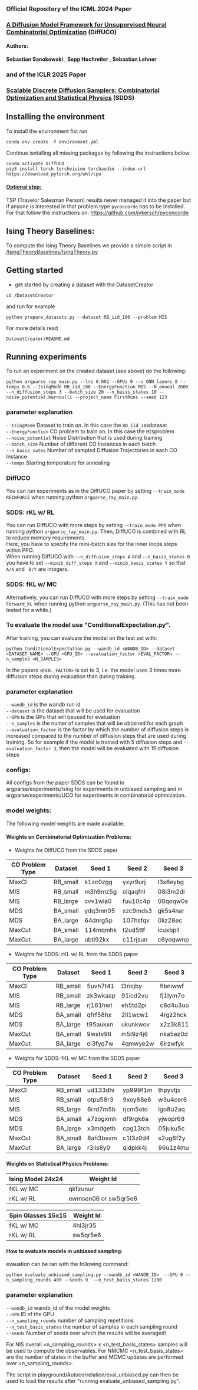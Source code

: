 
### **Official Repository of the ICML 2024 Paper**
### **[A Diffusion Model Framework for Unsupervised Neural Combinatorial Optimization](https://arxiv.org/abs/2406.01661)** (DiffUCO)

#### **Authors:**  
 **Sebastian Sanokowski** , **Sepp Hochreiter** , **Sebastian Lehner**

### **and of the ICLR 2025 Paper**
### **[Scalable Discrete Diffusion Samplers: Combinatorial Optimization and Statistical Physics](https://openreview.net/forum?id=peNgxpbdxB)** (SDDS)





## Installing the environment

To install the environment fist run
```
conda env create -f environment.yml
```

Continue isntalling all missing packages by following the instructions below:

```
conda activate DiffUCO
pip3 install torch torchvision torchaudio --index-url https://download.pytorch.org/whl/cpu
```

####  <u>Optional step: </u>
TSP (Travelor Salesman Person) results never managed it into the paper but if anyone is interested in that problem type `pyconcorde` has to be installed.
For that follow the instructions on:
https://github.com/jvkersch/pyconcorde




## Ising Theory Baselines:
To compute the Ising Theory Baselines we provide a simple script in [/IsingTheoryBaselines/IsingTheory.py](/IsingTheoryBaselines/IsingTheory.py)

## Getting started
- get started by creating a dataset with the DatasetCreator
```
cd /DatasetCreator
```
and run for example
```setup
python prepare_datasets.py --dataset RB_iid_100 --problem MIS
```

For more details read
```
DatasetCreator/README.md
```


## Running experiments

To run an experiment on the created dataset (see above) do the following:
```
python argparse_ray_main.py --lrs 0.002 --GPUs 0 --n_GNN_layers 8 --temps 0.6 --IsingMode RB_iid_100 --EnergyFunction MIS --N_anneal 2000 
--n_diffusion_steps 3 --batch_size 20 --n_basis_states 10 --noise_potential bernoulli --project_name FirstRuns --seed 123 
```

### parameter explanation
`--IsingMode` Dataset to train on. In this case the `RB_iid_100`dataset \
`--EnergyFunction` CO problem to train on. In this case the `MIS`problem \
`--noise_potential` Noise Distribution that is used during training \
`--batch_size` Number of different CO Instances in each batch\
`--n_basis_sates` Number of sampled Diffusion Trajectories in each CO Instance\
`--temps` Starting temperature for annealing

### DiffUCO
You can run experiments as in the DiffUCO paper by setting `--train_mode REINFORCE` when running python `argparse_ray_main.py`.


### SDDS: rKL w/ RL
You can run DiffUCO with more steps by setting `--train_mode PPO` when running python `argparse_ray_main.py`.
Then, DiffUCO is combined with RL to reduce memory requirements. \
Here, you have to specify the mini-batch size for the inner loops steps within PPO. \
When running DiffUCO with `--n_diffusion_steps A` and `--n_basis_states B` you have to set `--minib_diff_steps X` and `--minib_basis_states Y` 
so that `A/X` and ` B/Y` are integers.


### SDDS: fKL w/ MC
Alternatively, you can run DiffUCO with more steps by setting `--train_mode Forward_KL` when running python `argparse_ray_main.py`.
(This has not been tested for a while.)


### To evaluate the model use "ConditionalExpectation.py".

After training, you can evaluate the model on the test set with:
```
python ConditionalExpectation.py --wandb_id <WANDB_ID> --dataset <DATASET_NAME> --GPU <GPU_ID> --evaluation_factor <EVAL_FACTOR> --n_samples <N_SAMPLES>
```
In the papers `<EVAL_FACTOR>` is set to 3, i.e. the model uses 3 times more diffusion steps during evaluation than during training.


### parameter explanation
`--wandb_id` is the wandb run id \
`--dataset` is the dataset that will be used for evaluation\
`--GPU` is the GPu that will beused for evaluation \
`--n_samples` is the numer of samples that will be obtained for each graph \
`--evaluation_factor` is the factor by which the number of diffusion steps is increased compared to the number 
of diffusion steps that are used during training. So for example if the model is trained with 5 diffusion steps and 
`--evaluation_factor 3`, then the model will be evaluated with 15 diffusion steps

### configs:

All configs from the paper SDDS can be found in argparse/experiments/Ising for experiments in unbiased sampling and in argparse/experiments/UCO for experiments in combinatorial optimization.

### model weights:
The following model weights are made available:

#### Weights on Combinatorial Optimization Problems:
- Weights for DiffUCO from the SDDS paper


| CO Problem Type | Dataset   | Seed 1     | Seed 2     | Seed 3     |
|-----------------|-----------|------------|------------|------------|
| MaxCl           | RB_small  | k1zc0zgg   | yxyr9urj   | l3s6eybg   |
| MIS             | RB_small  | m3h9mz5g   | olqaqfnl   | 08i3m2dl   |
| MIS             | RB_large  | cvv1wla0   | fuu10c4p   | 00qoqw0s   |
| MDS             | BA_small  | ydq3mn05   | xzc9mds3   | gk5s4nar   |
| MDS             | BA_large  | 64dnrg5p   | 107hsfqv   | 0liz28ec   |
| MaxCut          | BA_small  | 114mqmhk   | t2ud5ttf   | icuxbpll   |
| MaxCut          | BA_large  | ubti92kx   | c11rjsun   | c6yoqwmp   |

- Weights for SDDS: rKL w/ RL from the SDDS paper


| CO Problem Type | Dataset   | Seed 1     | Seed 2     | Seed 3     |
|-----------------|-----------|------------|------------|------------|
| MaxCl           | RB_small  |  5uvh7t41  |  l3ricjby  |   flbniwwf |
| MIS             | RB_small  |  zk3wkaap  |  91icd2vu  |  fj1lym7o  |
| MIS             | RB_large  |  rj161hwt  |  eh5td2pi  |  c8d4u3uo  |
| MDS             | BA_small  |   qfrf58hx |   2ll1wcw1 |  4rgz2hck  |
| MDS             | BA_large  |  t95aukxn  |  ukunkwov  |  x2z3k811  |
| MaxCut          | BA_small  |  9wstv9tl  |   m5l9z4j6 |  nka5ez0d  |
| MaxCut          | BA_large  |  oi3fyq7w  |  4qmwye2w  |  6irzwfyk  |


- Weights for SDDS: fKL w/ MC from the SDDS paper

| CO Problem Type | Dataset   | Seed 1     | Seed 2     | Seed 3     |
|-----------------|-----------|------------|------------|------------|
| MaxCl           | RB_small  |   ud133dhi |  yp999f1m  |  thpyvtjx  |
| MIS             | RB_small  |  otpu58r3  |   9xoy68e6 |  w3u4cer6  |
| MIS             | RB_large  |  6rrd7m5b  |  rjcm5oto  | lgo8u2aq   |
| MDS             | BA_small  |  a7zogxmh  |   df9rgk6a |  yjwopr68  |
| MDS             | BA_large  | x3mdgetb   |  cpg13tch  |   05juku5c |
| MaxCut          | BA_small  |  8ah3bsvm  |   c1l3z0d4 |   s2ug6f2y |
| MaxCut          | BA_large  |  r3ils8y0  |  qidpkk4j  |  96u1z4mu  |

#### Weights on Statistical Physics Problems:

| Ising Model 24x24 | Weight Id  | 
|-----------------|-----------|
| fKL w/ MC         |   qkfzunur |
| rKL w/ RL            |  ewmsen06 or sw5qr5e6  |

| Spin Glasses 15x15   | Weight Id     | 
|-----------------|------------|
| fKL w/ MC   |   4hl3jr35 |
| rKL w/ RL   |  sw5qr5e6  | 


#### How to evaluate models in unbiased sampling:
evauation can be ran with the following command:

```
python evaluate_unbiased_sampling.py --wandb_id <WANDB_ID>  --GPU 0 --n_sampling_rounds 400 --seeds 9  --n_test_basis_states 1200
```

### parameter explanation
`--wandb_id` wandb_id of the model weights \
`--GPU` ID of the GPU \
`--n_sampling_rounds` number of sampling repetitions\
`--n_test_basis_states` the number of samples in each sampling round\
`--seeds` Number of seeds over which the results will be averaged\

For NIS overall <n_sampling_rounds> x <n_test_basis_states> samples will be used to compute the observables.
For NMCMC <n_test_basis_states> are the number of states in the buffer and MCMC updates are performed over <n_sampling_rounds>.

The script in playground/Autocorrelation/eval_unbiased.py can then be used to load the results after "running evaluate_unbiased_sampling.py".



